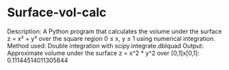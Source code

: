 ﻿# Surface-vol-calc
 Description:
A Python program that calculates the volume under the surface z = x² + y² over the square region 0 ≤ x, y ≤ 1 using numerical integration.
Method used:
Double integration with scipy.integrate.dblquad
Output:
Approximate volume under the surface z = x^2 * y^2 over [0,1]x[0,1]: 0.11144514011305844
